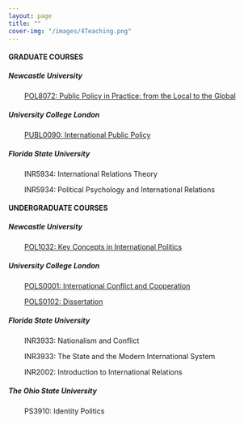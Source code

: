 ```yaml
---
layout: page
title: ""
cover-img: "/images/4Teaching.png"
---
```


#### GRADUATE COURSES

##### Newcastle University

&nbsp;&nbsp;&nbsp;&nbsp;&nbsp;&nbsp;&nbsp;&nbsp;<a href="https://www.ncl.ac.uk/postgraduate/degrees/module/?code=POL8072" target="_blank">POL8072: Public Policy in Practice: from the Local to the Global</a>

##### University College London

&nbsp;&nbsp;&nbsp;&nbsp;&nbsp;&nbsp;&nbsp;&nbsp;<a href="https://www.ucl.ac.uk/module-catalogue/modules/international-public-policy-PUBL0090" target="_blank">PUBL0090: International Public Policy</a>


##### Florida State University

&nbsp;&nbsp;&nbsp;&nbsp;&nbsp;&nbsp;&nbsp;&nbsp;INR5934: International Relations Theory

&nbsp;&nbsp;&nbsp;&nbsp;&nbsp;&nbsp;&nbsp;&nbsp;INR5934: Political Psychology and International Relations


#### UNDERGRADUATE COURSES

##### Newcastle University

&nbsp;&nbsp;&nbsp;&nbsp;&nbsp;&nbsp;&nbsp;&nbsp;<a href="https://www.ncl.ac.uk/mobility/newcastle/study-abroad/POL1032" target="_blank">POL1032: Key Concepts in International Politics</a>

##### University College London

&nbsp;&nbsp;&nbsp;&nbsp;&nbsp;&nbsp;&nbsp;&nbsp;<a href="https://www.ucl.ac.uk/module-catalogue/modules/international-conflict-and-cooperation-POLS0001" target="_blank">POLS0001: International Conflict and Cooperation</a>

&nbsp;&nbsp;&nbsp;&nbsp;&nbsp;&nbsp;&nbsp;&nbsp;<a href="https://www.ucl.ac.uk/module-catalogue/modules/dissertation-POLS0086" target="_blank">POLS0102: Dissertation</a>


##### Florida State University

&nbsp;&nbsp;&nbsp;&nbsp;&nbsp;&nbsp;&nbsp;&nbsp;INR3933: Nationalism and Conflict

&nbsp;&nbsp;&nbsp;&nbsp;&nbsp;&nbsp;&nbsp;&nbsp;INR3933: The State and the Modern International System

&nbsp;&nbsp;&nbsp;&nbsp;&nbsp;&nbsp;&nbsp;&nbsp;INR2002: Introduction to International Relations


##### The Ohio State University

&nbsp;&nbsp;&nbsp;&nbsp;&nbsp;&nbsp;&nbsp;&nbsp;PS3910: Identity Politics
